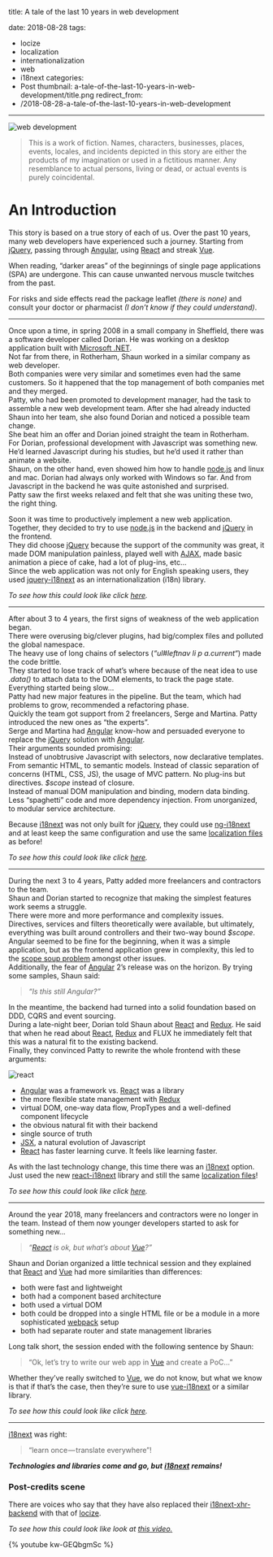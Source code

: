 title: A tale of the last 10 years in web development

date: 2018-08-28
tags:
  - locize
  - localization
  - internationalization
  - web
  - i18next
categories:
  - Post
thumbnail: a-tale-of-the-last-10-years-in-web-development/title.png
redirect_from:
- /2018-08-28-a-tale-of-the-last-10-years-in-web-development
---

![web development](title.png "locize © inweso GmbH")

> This is a work of fiction. Names, characters, businesses, places, events, locales, and incidents depicted in this story are either the products of my imagination or used in a fictitious manner. Any resemblance to actual persons, living or dead, or actual events is purely coincidental.

# An Introduction

This story is based on a true story of each of us. Over the past 10 years, many web developers have experienced such a journey. Starting from [jQuery](https://jquery.com/), passing through [Angular](https://angular.io/), using [React](https://reactjs.org/) and streak [Vue](https://vuejs.org/).

When reading, “darker areas” of the beginnings of single page applications (SPA) are undergone. This can cause unwanted nervous muscle twitches from the past.

For risks and side effects read the package leaflet _(there is none)_ and consult your doctor or pharmacist _(I don’t know if they could understand)_.

* * *

Once upon a time, in spring 2008 in a small company in Sheffield, there was a software developer called Dorian. He was working on a desktop application built with [Microsoft .NET](https://www.microsoft.com/net/download/dotnet-framework-runtime).  
Not far from there, in Rotherham, Shaun worked in a similar company as web developer.  
Both companies were very similar and sometimes even had the same customers. So it happened that the top management of both companies met and they merged.  
Patty, who had been promoted to development manager, had the task to assemble a new web development team. After she had already inducted Shaun into her team, she also found Dorian and noticed a possible team change.  
She beat him an offer and Dorian joined straight the team in Rotherham.  
For Dorian, professional development with Javascript was something new. He’d learned Javascript during his studies, but he’d used it rather than animate a website.  
Shaun, on the other hand, even showed him how to handle [node.js](https://nodejs.org/) and linux and mac. Dorian had always only worked with Windows so far. And from Javascript in the backend he was quite astonished and surprised.  
Patty saw the first weeks relaxed and felt that she was uniting these two, the right thing.

Soon it was time to productively implement a new web application. Together, they decided to try to use [node.js](https://nodejs.org/) in the backend and [jQuery](https://jquery.com/) in the frontend.  
They did choose [jQuery](https://jquery.com/) because the support of the community was great, it made DOM manipulation painless, played well with [AJAX](https://en.wikipedia.org/wiki/Ajax_%28programming%29), made basic animation a piece of cake, had a lot of plug-ins, etc…  
Since the web application was not only for English speaking users, they used [jquery-i18next](https://github.com/i18next/jquery-i18next) as an internationalization (i18n) library.

<script src="https://gist.github.com/adrai/14c32d1a5269c03bc42fe0683235296b.js" alt="https://github.com/adrai/i18next-main-differentiator/tree/master/jquery"></script>

_To see how this could look like click_ [_here_](https://adrai.github.io/i18next-main-differentiator/jquery/)_._

* * *

After about 3 to 4 years, the first signs of weakness of the web application began.  
There were overusing big/clever plugins, had big/complex files and polluted the global namespace.  
The heavy use of long chains of selectors (_“ul#leftnav li p a.current“_) made the code brittle.  
They started to lose track of what’s where because of the neat idea to use _.data()_ to attach data to the DOM elements, to track the page state.  
Everything started being slow…  
Patty had new major features in the pipeline. But the team, which had problems to grow, recommended a refactoring phase.  
Quickly the team got support from 2 freelancers, Serge and Martina. Patty introduced the new ones as “the experts”.  
Serge and Martina had [Angular](https://angular.io/) know-how and persuaded everyone to replace the [jQuery](https://jquery.com/) solution with [Angular](https://angular.io/).  
Their arguments sounded promising:  
Instead of unobtrusive Javascript with selectors, now declarative templates.  
From semantic HTML, to semantic models. Instead of classic separation of concerns (HTML, CSS, JS), the usage of MVC pattern. No plug-ins but directives. _$scope_ instead of closure.  
Instead of manual DOM manipulation and binding, modern data binding. Less “spaghetti” code and more dependency injection. From unorganized, to modular service architecture.

Because [i18next](https://www.i18next.com) was not only built for [jQuery](https://jquery.com/), they could use [ng-i18next](https://github.com/i18next/ng-i18next) and at least keep the same configuration and use the same [localization files](https://github.com/adrai/i18next-main-differentiator/tree/master/locales) as before!

<script src="https://gist.github.com/adrai/54e3d4b2356dfd6934b4842f7c7b4dfc.js" alt="https://github.com/adrai/i18next-main-differentiator/tree/master/angular"></script>

_To see how this could look like click_ [_here_](https://adrai.github.io/i18next-main-differentiator/angular/)_._

* * *

During the next 3 to 4 years, Patty added more freelancers and contractors to the team.  
Shaun and Dorian started to recognize that making the simplest features work seems a struggle.  
There were more and more performance and complexity issues.  
Directives, services and filters theoretically were available, but ultimately, everything was built around controllers and their two-way bound _$scope_.  
Angular seemed to be fine for the beginning, when it was a simple application, but as the frontend application grew in complexity, this led to the [scope soup problem](https://toddmotto.com/no-scope-soup-bind-to-controller-angularjs/) amongst other issues.  
Additionally, the fear of [Angular](https://angular.io/) 2’s release was on the horizon. By trying some samples, Shaun said:

> _“Is this still Angular?”_

In the meantime, the backend had turned into a solid foundation based on DDD, CQRS and event sourcing.  
During a late-night beer, Dorian told Shaun about [React](https://reactjs.org/) and [Redux](https://redux.js.org/). He said that when he read about [React](https://reactjs.org/), [Redux](https://redux.js.org/) and FLUX he immediately felt that this was a natural fit to the existing backend.  
Finally, they convinced Patty to rewrite the whole frontend with these arguments:

![react](react.gif "https://blog.gisspan.com")


*   [Angular](https://angular.io/) was a framework vs. [React](https://reactjs.org/) was a library
*   the more flexible state management with [Redux](https://redux.js.org/)
*   virtual DOM, one-way data flow, PropTypes and a well-defined component lifecycle
*   the obvious natural fit with their backend
*   single source of truth
*   [JSX](https://jsx.github.io/), a natural evolution of Javascript
*   [React](https://reactjs.org/) has faster learning curve. It feels like learning faster.

As with the last technology change, this time there was an [i18next](https://www.i18next.com) option. Just used the new [react-i18next](https://react.i18next.com/) library and still the same [localization files](https://github.com/adrai/i18next-main-differentiator/tree/master/locales)!


<script src="https://gist.github.com/adrai/78ac88e6dd61b4249c05b535e896de35.js" alt="https://github.com/adrai/i18next-main-differentiator/tree/master/react"></script>

_To see how this could look like click_ [_here_](https://adrai.github.io/i18next-main-differentiator/react/)_._

* * *

Around the year 2018, many freelancers and contractors were no longer in the team. Instead of them now younger developers started to ask for something new…

> _“_[_React_](https://reactjs.org/) _is ok, but what’s about_ [_Vue_](https://vuejs.org/)_?”_

Shaun and Dorian organized a little technical session and they explained that [React](https://reactjs.org/) and [Vue](https://vuejs.org/) had more similarities than differences:

*   both were fast and lightweight
*   both had a component based architecture
*   both used a virtual DOM
*   both could be dropped into a single HTML file or be a module in a more sophisticated [webpack](https://webpack.js.org/) setup
*   both had separate router and state management libraries

Long talk short, the session ended with the following sentence by Shaun:

> “Ok, let’s try to write our web app in [Vue](https://vuejs.org/) and create a PoC…”

Whether they’ve really switched to [Vue](https://vuejs.org/), we do not know, but what we know is that if that’s the case, then they’re sure to use [vue-i18next](https://github.com/panter/vue-i18next) or a similar library.

<script src="https://gist.github.com/adrai/54ccddbabbba736e0460c1f01e546179.js" alt="https://github.com/adrai/i18next-main-differentiator/tree/master/vue"></script>

_To see how this could look like click_ [_here_](https://adrai.github.io/i18next-main-differentiator/vue/)_._

* * *

[i18next](https://www.i18next.com) was right:

> “learn once — translate everywhere”!

**_Technologies and libraries come and go, but_** [**_i18next_**](https://www.i18next.com) **_remains!_**

### Post-credits scene

There are voices who say that they have also replaced their [i18next-xhr-backend](https://github.com/i18next/i18next-xhr-backend) with that of [locize](https://github.com/locize/i18next-locize-backend).

_To see how this could look like look at_ [_this video_](https://youtu.be/kw-GEQbgmSc)[_._](https://youtu.be/kw-GEQbgmSc%29.*)

{% youtube kw-GEQbgmSc %}
